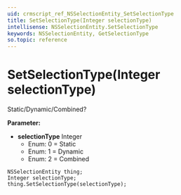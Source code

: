```yaml
---
uid: crmscript_ref_NSSelectionEntity_SetSelectionType
title: SetSelectionType(Integer selectionType)
intellisense: NSSelectionEntity.SetSelectionType
keywords: NSSelectionEntity, GetSelectionType
so.topic: reference
---
```


# SetSelectionType(Integer selectionType)

Static/Dynamic/Combined?

**Parameter:** 
 - **selectionType** Integer
     - Enum: 0 = Static 
     - Enum: 1 = Dynamic 
     - Enum: 2 = Combined 

```crmscript
NSSelectionEntity thing;
Integer selectionType;
thing.SetSelectionType(selectionType);
```

